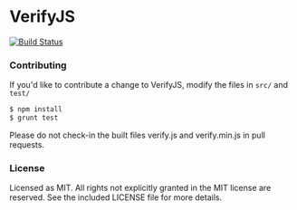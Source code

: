 # VerifyJS

[![Build Status](https://travis-ci.org/yconoclast/verifyjs.svg)](https://travis-ci.org/yconoclast/verifyjs)

### Contributing

If you'd like to contribute a change to VerifyJS, modify the files in `src/` and `test/`

``` sh
$ npm install
$ grunt test
```

Please do not check-in the built files verify.js and verify.min.js in pull requests.

### License
Licensed as MIT. All rights not explicitly granted in the MIT license are reserved. See the included LICENSE file for more details.
